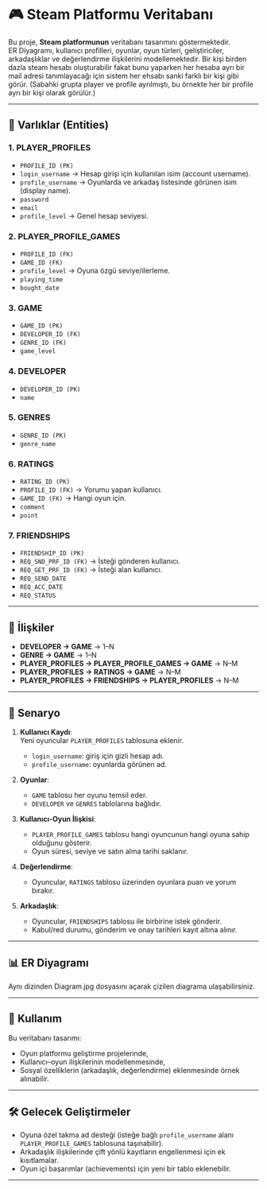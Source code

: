 # 🎮 Steam Platformu Veritabanı

Bu proje, **Steam platformunun** veritabanı tasarımını göstermektedir.  
ER Diyagramı, kullanıcı profilleri, oyunlar, oyun türleri, geliştiriciler, arkadaşlıklar ve değerlendirme ilişkilerini modellemektedir.
Bir kişi birden dazla steam hesabı oluşturabilir fakat bunu yaparken her hesaba ayrı bir mail adresi tanımlayacağı için sistem her ehsabı sanki farklı bir kişi gibi görür. (Sabahki grupta player ve profile ayrılmıştı, bu örnekte her bir profile ayrı bir kişi olarak görülür.)

---

## 📌 Varlıklar (Entities)

### 1. PLAYER_PROFILES
- `PROFILE_ID (PK)`
- `login_username` → Hesap girişi için kullanılan isim (account username).
- `profile_username` → Oyunlarda ve arkadaş listesinde görünen isim (display name).
- `password`
- `email`
- `profile_level` → Genel hesap seviyesi.

### 2. PLAYER_PROFILE_GAMES
- `PROFILE_ID (FK)`
- `GAME_ID (FK)`
- `profile_level` → Oyuna özgü seviye/ilerleme.
- `playing_time`
- `bought_date`

### 3. GAME
- `GAME_ID (PK)`
- `DEVELOPER_ID (FK)`
- `GENRE_ID (FK)`
- `game_level`

### 4. DEVELOPER
- `DEVELOPER_ID (PK)`
- `name`

### 5. GENRES
- `GENRE_ID (PK)`
- `genre_name`

### 6. RATINGS
- `RATING_ID (PK)`
- `PROFILE_ID (FK)` → Yorumu yapan kullanıcı.
- `GAME_ID (FK)` → Hangi oyun için.
- `comment`
- `point`

### 7. FRIENDSHIPS
- `FRIENDSHIP_ID (PK)`
- `REQ_SND_PRF_ID (FK)` → İsteği gönderen kullanıcı.
- `REQ_GET_PRF_ID (FK)` → İsteği alan kullanıcı.
- `REQ_SEND_DATE`
- `REQ_ACC_DATE`
- `REQ_STATUS`

---

## 🔗 İlişkiler
- **DEVELOPER → GAME** → 1–N  
- **GENRE → GAME** → 1–N  
- **PLAYER_PROFILES → PLAYER_PROFILE_GAMES → GAME** → N–M  
- **PLAYER_PROFILES → RATINGS → GAME** → N–M  
- **PLAYER_PROFILES → FRIENDSHIPS → PLAYER_PROFILES** → N–M  

---

## 📖 Senaryo

1. **Kullanıcı Kaydı**:  
   Yeni oyuncular `PLAYER_PROFILES` tablosuna eklenir.  
   - `login_username`: giriş için gizli hesap adı.  
   - `profile_username`: oyunlarda görünen ad.  

2. **Oyunlar**:  
   - `GAME` tablosu her oyunu temsil eder.  
   - `DEVELOPER` ve `GENRES` tablolarına bağlıdır.  

3. **Kullanıcı-Oyun İlişkisi**:  
   - `PLAYER_PROFILE_GAMES` tablosu hangi oyuncunun hangi oyuna sahip olduğunu gösterir.  
   - Oyun süresi, seviye ve satın alma tarihi saklanır.  

4. **Değerlendirme**:  
   - Oyuncular, `RATINGS` tablosu üzerinden oyunlara puan ve yorum bırakır.  

5. **Arkadaşlık**:  
   - Oyuncular, `FRIENDSHIPS` tablosu ile birbirine istek gönderir.  
   - Kabul/red durumu, gönderim ve onay tarihleri kayıt altına alınır.  

---

## 📊 ER Diyagramı
Aynı dizinden Diagram.jpg dosyasını açarak çizilen diagrama ulaşabilirsiniz.

---

## 🚀 Kullanım
Bu veritabanı tasarımı:
- Oyun platformu geliştirme projelerinde,
- Kullanıcı–oyun ilişkilerinin modellenmesinde,
- Sosyal özelliklerin (arkadaşlık, değerlendirme) eklenmesinde örnek alınabilir.

---

## 🛠️ Gelecek Geliştirmeler
- Oyuna özel takma ad desteği (isteğe bağlı `profile_username` alanı `PLAYER_PROFILE_GAMES` tablosuna taşınabilir).  
- Arkadaşlık ilişkilerinde çift yönlü kayıtların engellenmesi için ek kısıtlamalar.  
- Oyun içi başarımlar (achievements) için yeni bir tablo eklenebilir.  

---
